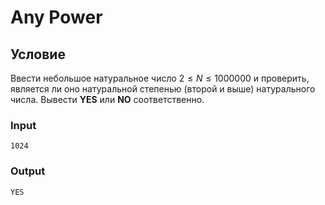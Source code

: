 # Any Power

## Условие

Ввести небольшое натуральное число $2 \leq N \leq 1000000$ и проверить, является ли оно натуральной степенью (второй и выше) натурального числа. Вывести **YES** или **NO** соответственно.

### Input
```
1024
```

### Output
```
YES
```
